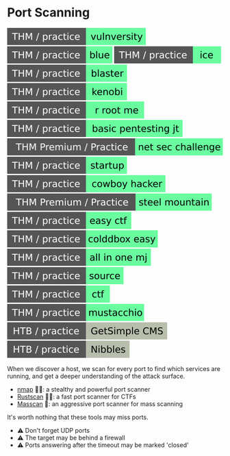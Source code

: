 # Port Scanning

[![vulnversity](../../../../_badges/thm-p/vulnversity.svg)](https://tryhackme.com/room/vulnversity)
[![blue](../../../../_badges/thm-p/blue.svg)](https://tryhackme.com/room/blue)
[![ice](../../../../_badges/thm-p/ice.svg)](https://tryhackme.com/room/ice)
[![blaster](../../../../_badges/thm-p/blaster.svg)](https://tryhackme.com/room/blaster)
[![kenobi](../../../../_badges/thm-p/kenobi.svg)](https://tryhackme.com/room/kenobi)
[![rrootme](../../../../_badges/thm-p/rrootme.svg)](https://tryhackme.com/room/rrootme)
[![basicpentestingjt](../../../../_badges/thm-p/basicpentestingjt.svg)](https://tryhackme.com/room/basicpentestingjt)
[![netsecchallenge](../../../../_badges/thmp-p/netsecchallenge.svg)](https://tryhackme.com/room/netsecchallenge)
[![startup](../../../../_badges/thm-p/startup.svg)](https://tryhackme.com/room/startup)
[![cowboyhacker](../../../../_badges/thm-p/cowboyhacker.svg)](https://tryhackme.com/room/cowboyhacker)
[![steelmountain](../../../../_badges/thmp-p/steelmountain.svg)](https://tryhackme.com/room/steelmountain)
[![easyctf](../../../../_badges/thm-p/easyctf.svg)](https://tryhackme.com/room/easyctf)
[![colddboxeasy](../../../../_badges/thm-p/colddboxeasy.svg)](https://tryhackme.com/room/colddboxeasy)
[![allinonemj](../../../../_badges/thm-p/allinonemj.svg)](https://tryhackme.com/room/allinonemj)
[![source](../../../../../cybersecurity/_badges/thm-p/source.svg)](https://tryhackme.com/room/source)
[![ctf](../../../../../cybersecurity/_badges/thm-p/ctf.svg)](https://tryhackme.com/room/ctf)
[![mustacchio](../../../../../cybersecurity/_badges/thm-p/mustacchio.svg)](https://tryhackme.com/room/mustacchio)
![getsimplecms](../../../../_badges/htb-p/getsimplecms.svg)
![nibbles](../../../../_badges/htb-p/nibbles.svg)

<div class="row row-cols-lg-2"><div>

When we discover a host, we scan for every port to find which services are running, and get a deeper understanding of the attack surface.

* [nmap](/cybersecurity/red-team/tools/scanners/ports/nmap.md) 🚪🔥: a stealthy and powerful port scanner
* [Rustscan](/cybersecurity/red-team/tools/scanners/ports/rustscan.md) 🚪🔥: a fast port scanner for CTFs
* [Masscan](/cybersecurity/red-team/tools/scanners/ports/masscan.md) 🚪: an aggressive port scanner for mass scanning

It's worth nothing that these tools may miss ports.
</div><div>

* ⚠️ Don't forget UDP ports
* ⚠️ The target may be behind a firewall
* ⚠️ Ports answering after the timeout may be marked 'closed'
</div></div>